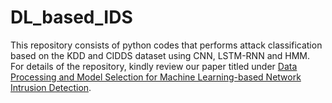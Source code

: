 # DL_based_IDS
This repository consists of python codes that performs attack classification based on the KDD and CIDDS dataset using CNN, LSTM-RNN and HMM.
For details of the repository, kindly review our paper titled under [Data Processing and Model Selection for Machine Learning-based Network Intrusion Detection](https://ieeexplore.ieee.org/abstract/document/9101394).
